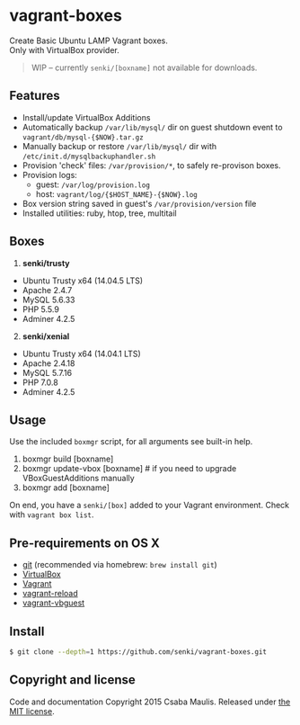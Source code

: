 # vagrant-boxes

Create Basic Ubuntu LAMP Vagrant boxes.  
Only with VirtualBox provider.

>WIP – currently `senki/[boxname]` not available for downloads.

## Features

- Install/update VirtualBox Additions
- Automatically backup `/var/lib/mysql/` dir on guest shutdown event to `vagrant/db/mysql-{$NOW}.tar.gz`
- Manually backup or restore `/var/lib/mysql/` dir with  `/etc/init.d/mysqlbackuphandler.sh`
- Provision 'check' files: `/var/provision/*`, to safely re-provison boxes.
- Provision logs:
  - guest: `/var/log/provision.log`
  - host: `vagrant/log/{$HOST_NAME}-{$NOW}.log`
- Box version string saved in guest's `/var/provision/version` file
- Installed utilities: ruby, htop, tree, multitail

## Boxes

1. **senki/trusty**
  - Ubuntu Trusty x64 (14.04.5 LTS)
  - Apache 2.4.7
  - MySQL 5.6.33
  - PHP 5.5.9
  - Adminer 4.2.5
2. **senki/xenial**
  - Ubuntu Trusty x64 (14.04.1 LTS)
  - Apache 2.4.18
  - MySQL 5.7.16
  - PHP 7.0.8
  - Adminer 4.2.5

## Usage

Use the included `boxmgr` script, for all arguments see built-in help.

1. boxmgr build [boxname]
2. boxmgr update-vbox [boxname] # if you need to upgrade VBoxGuestAdditions manually
3. boxmgr add [boxname]

On end, you have a `senki/[box]` added to your Vagrant environment. Check with `vagrant box list`.

## Pre-requirements on OS X

  - [git](http://www.git-scm.com) (recommended via homebrew: `brew install git`)
  - [VirtualBox](https://www.virtualbox.org)
  - [Vagrant](https://www.vagrantup.com)
  - [vagrant-reload](https://github.com/aidanns/vagrant-reload)
  - [vagrant-vbguest](https://github.com/dotless-de/vagrant-vbguest)

## Install

```sh
$ git clone --depth=1 https://github.com/senki/vagrant-boxes.git
```
## Copyright and license

Code and documentation Copyright 2015 Csaba Maulis. Released under [the MIT license](LICENSE).
